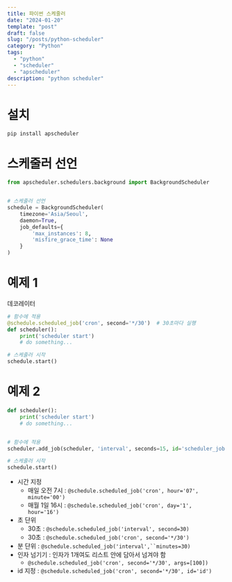 ```yaml
---
title: 파이썬 스케줄러
date: "2024-01-20"
template: "post"
draft: false
slug: "/posts/python-scheduler"
category: "Python"
tags:
  - "python"
  - "scheduler"
  - "apscheduler"
description: "python scheduler"
---
```


# 설치
```commandline
pip install apscheduler
```

# 스케줄러 선언
```python
from apscheduler.schedulers.background import BackgroundScheduler


# 스케줄러 선언
schedule = BackgroundScheduler(
    timezone='Asia/Seoul',
    daemon=True,
    job_defaults={
        'max_instances': 8,
        'misfire_grace_time': None
    }
)
```

# 예제 1
데코레이터
```python
# 함수에 적용
@schedule.scheduled_job('cron', second='*/30')  # 30초마다 실행
def scheduler():
    print('scheduler start')
    # do something...

# 스케줄러 시작
schedule.start()
```

# 예제 2
```python
def scheduler():
    print('scheduler start')
    # do something...


# 함수에 적용
scheduler.add_job(scheduler, 'interval', seconds=15, id='scheduler_job')

# 스케줄러 시작
schedule.start()
```

- 시간 지정
    - 매일 오전 7시 : `@schedule.scheduled_job('cron', hour='07', minute='00')`
    - 매월 1일 16시 : `@schedule.scheduled_job('cron', day='1', hour='16')`
- 초 단위
    - 30초 : `@schedule.scheduled_job('interval', second=30)`
    - 30초 : `@schedule.scheduled_job('cron', second='*/30')`
- 분 단위 : `@schedule.scheduled_job('interval',``minutes=30)`
- 인자 넘기기 : 인자가 1개여도 리스트 안에 담아서 넘겨야 함
    - `@schedule.scheduled_job('cron', second='*/30', args=[100])`
- id 지정 : `@schedule.scheduled_job('cron', second='*/30', id='id')`
